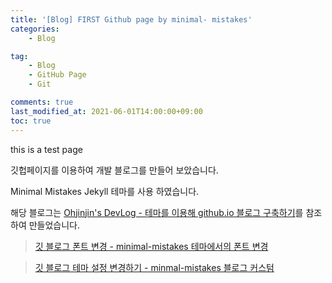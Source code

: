 ```yaml
---
title: '[Blog] FIRST Github page by minimal- mistakes'
categories:
    - Blog

tag:
    - Blog
    - GitHub Page
    - Git

comments: true
last_modified_at: 2021-06-01T14:00:00+09:00
toc: true
---
```


this is a test page

깃헙페이지를 이용하여 개발 블로그를 만들어 보았습니다.

Minimal Mistakes Jekyll 테마를 사용 하였습니다.

해당 블로그는 [Ohjinjin's DevLog - 테마를 이용해 github.io 블로그 구축하기](https://ohjinjin.github.io/blog/blog/)를 참조하여 만들었습니다.

> [깃 블로그 폰트 변경 - minimal-mistakes 테마에서의 폰트 변경](https://hyeonjiwon.github.io/blog/%EA%B8%80%EA%BC%B4-%EB%B3%80%EA%B2%BD/)

> [깃 블로그 테마 설정 변경하기 - minmal-mistakes 블로그 커스텀](https://hyeonjiwon.github.io/blog/custom/)
